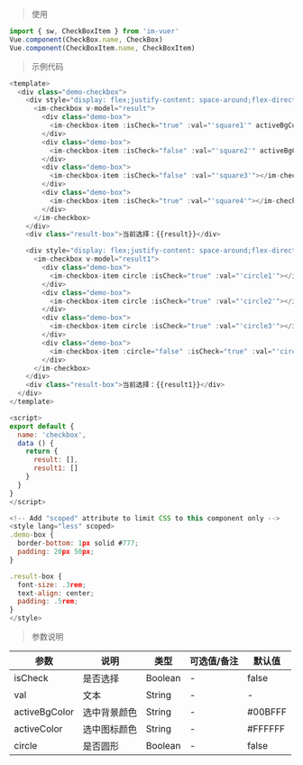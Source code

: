 
> 使用

```js
import { sw, CheckBoxItem } from 'im-vuer'
Vue.component(CheckBox.name, CheckBox)
Vue.component(CheckBoxItem.name, CheckBoxItem)
```

> 示例代码

```js
<template>
  <div class="demo-checkbox">
    <div style="display: flex;justify-content: space-around;flex-direction: column;">
      <im-checkbox v-model="result">
        <div class="demo-box">
          <im-checkbox-item :isCheck="true" :val="'square1'" activeBgColor="#ff71e0" activeColor="#00ff37"></im-checkbox-item>
        </div>
        <div class="demo-box">
          <im-checkbox-item :isCheck="false" :val="'square2'" activeBgColor="#f00" activeColor="#fbff00"></im-checkbox-item>
        </div>
        <div class="demo-box">
          <im-checkbox-item :isCheck="false" :val="'square3'"></im-checkbox-item>
        </div>
        <div class="demo-box">
          <im-checkbox-item :isCheck="true" :val="'square4'"></im-checkbox-item>
        </div>
      </im-checkbox>
    </div>
    <div class="result-box">当前选择：{{result}}</div>

    <div style="display: flex;justify-content: space-around;flex-direction: column;">
      <im-checkbox v-model="result1">
        <div class="demo-box">
          <im-checkbox-item circle :isCheck="true" :val="'circle1'"></im-checkbox-item>
        </div>
        <div class="demo-box">
          <im-checkbox-item circle :isCheck="true" :val="'circle2'"></im-checkbox-item>
        </div>
        <div class="demo-box">
          <im-checkbox-item circle :isCheck="true" :val="'circle3'"></im-checkbox-item>
        </div>
        <div class="demo-box">
          <im-checkbox-item :circle="false" :isCheck="true" :val="'circle4'"></im-checkbox-item>
        </div>
      </im-checkbox>
    </div>
    <div class="result-box">当前选择：{{result1}}</div>
  </div>
</template>

<script>
export default {
  name: 'checkbox',
  data () {
    return {
      result: [],
      result1: []
    }
  }
}
</script>

<!-- Add "scoped" attribute to limit CSS to this component only -->
<style lang="less" scoped>
.demo-box {
  border-bottom: 1px solid #777;
  padding: 20px 50px;
}

.result-box {
  font-size: .3rem;
  text-align: center;
  padding: .5rem;
}
</style>

```
> 参数说明

  <div>
   <table>
    <thead>
     <tr>
      <th>参数</th> 
      <th>说明</th> 
      <th>类型</th> 
      <th>可选值/备注</th> 
      <th>默认值</th>
     </tr>
    </thead> 
    <tbody>
    <tr>
      <td>isCheck</td> 
      <td>是否选择</td> 
      <td>Boolean</td> 
      <td>-</td> 
      <td>false</td>
    </tr>
    <tr>
      <td>val</td> 
      <td>文本</td> 
      <td>String</td> 
      <td>-</td> 
      <td>-</td>
    </tr>
    <tr>
      <td>activeBgColor</td> 
      <td>选中背景颜色</td> 
      <td>String</td> 
      <td>-</td> 
      <td>#00BFFF</td>
    </tr>
    <tr>
      <td>activeColor</td> 
      <td>选中图标颜色</td> 
      <td>String</td> 
      <td>-</td> 
      <td>#FFFFFF</td>
    </tr>
    <tr>
      <td>circle</td> 
      <td>是否圆形</td> 
      <td>Boolean</td> 
      <td>-</td> 
      <td>false</td>
    </tr>
    </tbody>
   </table>
  </div>
  